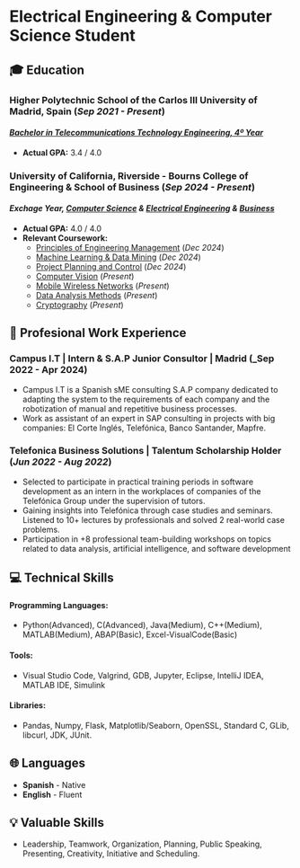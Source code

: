 # Electrical Engineering & Computer Science Student

## 🎓 Education
### **Higher Polytechnic School of the Carlos III University of Madrid, Spain (_Sep 2021 - Present_)**
#### [_Bachelor in Telecommunications Technology Engineering, 4º Year_](https://www.uc3m.es/grado/telecomunicacion)
- **Actual GPA:** 3.4 / 4.0
### **University of California, Riverside - Bourns College of Engineering & School of Business (_Sep 2024 - Present_)**
#### _Exchage Year, [Computer Science](https://www1.cs.ucr.edu/programs/undergraduate/computer-science) & [Electrical Engineering](https://www.ece.ucr.edu/undergraduate-program) & [Business](https://business.ucr.edu/undergraduate/major)_
-  **Actual GPA:** 4.0 / 4.0
-  **Relevant Coursework:**
   - [Principles of Engineering Management](https://msol.ucr.edu/courses/engr203) (_Dec 2024_)
   - [Machine Learning & Data Mining](https://www.coursicle.com/ucr/courses/CS/171/) (_Dec 2024_)
   - [Project Planning and Control](https://www.coursicle.com/ucr/courses/BUS/128/) (_Dec 2024_)
   - [Computer Vision](https://www.coursicle.com/ucr/courses/EE/146/) (_Present_)
   - [Mobile Wireless Networks](https://www.coursicle.com/ucr/courses/CS/169/) (_Present_)
   - [Data Analysis Methods](https://www.coursicle.com/ucr/courses/CS/105/) (_Present_)
   - [Cryptography](https://www.coursicle.com/ucr/courses/CS/216/) (_Present_)
  
## 💼 Profesional Work Experience
### **Campus I.T | Intern & S.A.P Junior Consultor | Madrid (_Sep 2022 - Apr 2024)**
- Campus I.T is a Spanish sME consulting S.A.P company dedicated to adapting the system to the requirements of each company and the robotization of manual and repetitive business processes.
- Work as assistant of an expert in SAP consulting in projects with big companies: El Corte Inglés, Telefónica, Banco Santander, Mapfre.

### **Telefonica Business Solutions |  Talentum Scholarship Holder (_Jun 2022 - Aug 2022_)**
- Selected to participate in practical training periods in software development as an intern in the workplaces of companies of the Telefónica Group under the supervision of tutors.
- Gaining insights into Telefónica through case studies and seminars. Listened to 10+ lectures by professionals and solved 2 real-world case problems.
- Participation in +8 professional team-building workshops on topics related to data analysis, artificial intelligence, and software development

## 💻 Technical Skills
#### Programming Languages: 
- Python(Advanced), C(Advanced), Java(Medium), C++(Medium), MATLAB(Medium), ABAP(Basic), Excel-VisualCode(Basic)
#### Tools:
- Visual Studio Code, Valgrind, GDB, Jupyter, Eclipse, IntelliJ IDEA, MATLAB IDE, Simulink
#### Libraries:
- Pandas, Numpy, Flask, Matplotlib/Seaborn, OpenSSL, Standard C, GLib, libcurl, JDK, JUnit.

## 🌐 Languages 
- **Spanish** - Native
- **English** - Fluent

## 💡 Valuable Skills
- Leadership, Teamwork, Organization, Planning, Public Speaking, Presenting, Creativity, Initiative and Scheduling.


